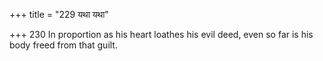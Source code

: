 +++
title = "229 यथा यथा"

+++
230	In proportion as his heart loathes his evil deed, even so far is his body freed from that guilt.